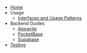 - [Home](/README.md)
- Usage
  - [Interfaces and Usage Patterns](/usage/interfaces.md)
- Backend Guides
  - [Appwrite](/backend_guides/appwrite.md)
  - [PocketBase](/backend_guides/pocketbase.md)
  - [Supabase](/backend_guides/supabase.md)
- [Testing](/testing.md)
